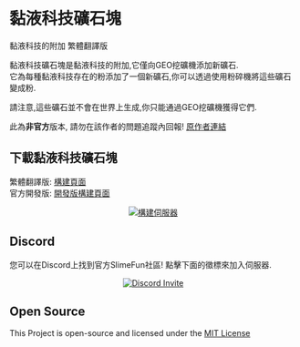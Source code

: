 # 黏液科技礦石塊
黏液科技的附加 繁體翻譯版

黏液科技礦石塊是黏液科技的附加,它僅向GEO挖礦機添加新礦石.<br>
它為每種黏液科技存在的粉添加了一個新礦石,你可以透過使用粉碎機將這些礦石變成粉.

請注意,這些礦石並不會在世界上生成,你只能通過GEO挖礦機獲得它們.

此為**非官方**版本, 請勿在該作者的問題追蹤內回報!
[原作者連結](https://github.com/TheBusyBiscuit/SlimefunOreChunks)

## 下載黏液科技礦石塊
繁體翻譯版: [構建頁面](https://xmikux.github.io/builds/xMikux/SlimefunOreChunks/master)<br>
官方開發版: [開發版構建頁面](https://thebusybiscuit.github.io/builds/TheBusyBiscuit/SlimefunOreChunks/master/)
<p align="center">
  <a href="https://xmikux.github.io/builds/xMikux/SlimefunOreChunks/master/">
    <img src="https://xmikux.github.io/builds/xMikux/SlimefunOreChunks/master/badge.svg" alt="構建伺服器"/>
  </a>
</p>

## Discord
您可以在Discord上找到官方SlimeFun社區!
點擊下面的徵標來加入伺服器.
<p align="center">
  <a href="https://discord.gg/fsD4Bkh">
    <img src="https://img.shields.io/discord/565557184348422174?color=7289DA&label=Discord&style=for-the-badge" alt="Discord Invite"/>
  </a>
</p>

## Open Source
This Project is open-source and licensed under the [MIT License](https://github.com/TheBusyBiscuit/SlimefunOreChunks/blob/master/LICENSE)
